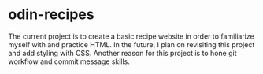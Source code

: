 # odin-recipes

The current project is to create a basic recipe website in order to
familiarize myself with and practice HTML.  In the future, I plan 
on revisiting this project and add styling with CSS.  Another reason
for this project is to hone git workflow and commit message skills.
